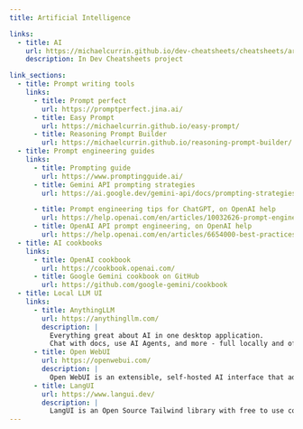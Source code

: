 ```yaml
---
title: Artificial Intelligence

links:
  - title: AI
    url: https://michaelcurrin.github.io/dev-cheatsheets/cheatsheets/artificial-intelligence/
    description: In Dev Cheatsheets project

link_sections:
  - title: Prompt writing tools
    links:
      - title: Prompt perfect
        url: https://promptperfect.jina.ai/
      - title: Easy Prompt
        url: https://michaelcurrin.github.io/easy-prompt/
      - title: Reasoning Prompt Builder
        url: https://michaelcurrin.github.io/reasoning-prompt-builder/
  - title: Prompt engineering guides
    links:
      - title: Prompting guide
        url: https://www.promptingguide.ai/
      - title: Gemini API prompting strategies
        url: https://ai.google.dev/gemini-api/docs/prompting-strategies

      - title: Prompt engineering tips for ChatGPT, on OpenAI help
        url: https://help.openai.com/en/articles/10032626-prompt-engineering-best-practices-for-chatgpt
      - title: OpenAI API prompt engineering, on OpenAI help
        url: https://help.openai.com/en/articles/6654000-best-practices-for-prompt-engineering-with-the-openai-api
  - title: AI cookbooks
    links:
      - title: OpenAI cookbook
        url: https://cookbook.openai.com/
      - title: Google Gemini cookbook on GitHub
        url: https://github.com/google-gemini/cookbook
  - title: Local LLM UI
    links:
      - title: AnythingLLM
        url: https://anythingllm.com/
        description: |
          Everything great about AI in one desktop application.
          Chat with docs, use AI Agents, and more - full locally and offline.
      - title: Open WebUI
        url: https://openwebui.com/
        description: |
          Open WebUI is an extensible, self-hosted AI interface that adapts to your workflow, all while operating entirely offline.
      - title: LangUI
        url: https://www.langui.dev/
        description: |
          LangUI is an Open Source Tailwind library with free to use components tailored for your AI and GPT projects. Focus on building the next best project and let it handle the UI.
---
```


